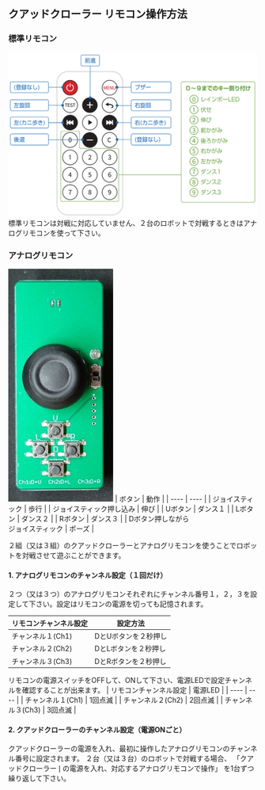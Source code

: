 ## クアッドクローラー リモコン操作方法
### 標準リモコン
![remote](docs/images/remote.png) 
標準リモコンは対戦に対応していません、２台のロボットで対戦するときはアナログリモコンを使って下さい。

### アナログリモコン
![remoteA](docs/images/remoteA.JPG) 
| ボタン |  動作  |
| ---- | ---- |
| ジョイスティック | 歩行 |
| ジョイスティック押し込み | 伸び |
| Uボタン | ダンス１ |
| Lボタン | ダンス２ |
| Rボタン | ダンス３ |
| Dボタン押しながら<BR>ジョイスティック | ポーズ |

２組（又は３組）のクアッドクローラーとアナログリモコンを使うことでロボットを対戦させて遊ぶことができます。

#### 1. アナログリモコンのチャンネル設定（１回だけ）
２つ（又は３つ）のアナログリモコンそれぞれにチャンネル番号１，２，３を設定して下さい。設定はリモコンの電源を切っても記憶されます。

| リモコンチャンネル設定 | 設定方法 |
| ---- | ---- |
| チャンネル１(Ch1) | DとUボタンを２秒押し |
| チャンネル２(Ch2) | DとLボタンを２秒押し |
| チャンネル３(Ch3) | DとRボタンを２秒押し |

リモコンの電源スイッチをOFFして、ONして下さい、電源LEDで設定チャンネルを確認することが出来ます。
| リモコンチャンネル設定 | 電源LED |
| ---- | ---- |
| チャンネル１(Ch1) | 1回点滅 |
| チャンネル２(Ch2) | 2回点滅 |
| チャンネル３(Ch3) | 3回点滅 |

#### 2. クアッドクローラーのチャンネル設定（電源ONごと）
クアッドクローラーの電源を入れ、最初に操作したアナログリモコンのチャンネル番号に設定されます。
２台（又は３台）のロボットで対戦する場合、 「クアッドクローラー❘の電源を入れ、対応するアナログリモコンで操作」 を1台ずつ繰り返して下さい。
